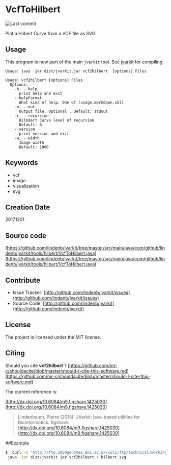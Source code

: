 # VcfToHilbert

![Last commit](https://img.shields.io/github/last-commit/lindenb/jvarkit.png)

Plot a Hilbert Curve from a VCF file as SVG


## Usage


This program is now part of the main `jvarkit` tool. See [jvarkit](JvarkitCentral.md) for compiling.


```
Usage: java -jar dist/jvarkit.jar vcf2hilbert  [options] Files

Usage: vcf2hilbert [options] Files
  Options:
    -h, --help
      print help and exit
    --helpFormat
      What kind of help. One of [usage,markdown,xml].
    -o, --out
      Output file. Optional . Default: stdout
    -r, --recursion
      Hilbdert Curve level of recursion
      Default: 6
    --version
      print version and exit
    -w, --width
      Image width
      Default: 1000

```


## Keywords

 * vcf
 * image
 * visualization
 * svg



## Creation Date

20171201

## Source code 

[https://github.com/lindenb/jvarkit/tree/master/src/main/java/com/github/lindenb/jvarkit/tools/hilbert/VcfToHilbert.java](https://github.com/lindenb/jvarkit/tree/master/src/main/java/com/github/lindenb/jvarkit/tools/hilbert/VcfToHilbert.java)


## Contribute

- Issue Tracker: [http://github.com/lindenb/jvarkit/issues](http://github.com/lindenb/jvarkit/issues)
- Source Code: [http://github.com/lindenb/jvarkit](http://github.com/lindenb/jvarkit)

## License

The project is licensed under the MIT license.

## Citing

Should you cite **vcf2hilbert** ? [https://github.com/mr-c/shouldacite/blob/master/should-I-cite-this-software.md](https://github.com/mr-c/shouldacite/blob/master/should-I-cite-this-software.md)

The current reference is:

[http://dx.doi.org/10.6084/m9.figshare.1425030](http://dx.doi.org/10.6084/m9.figshare.1425030)

> Lindenbaum, Pierre (2015): JVarkit: java-based utilities for Bioinformatics. figshare.
> [http://dx.doi.org/10.6084/m9.figshare.1425030](http://dx.doi.org/10.6084/m9.figshare.1425030)


##Example

```bash
$  curl -s "http://ftp.1000genomes.ebi.ac.uk/vol1/ftp/technical/working/20140123_NA12878_Illumina_Platinum/NA12878.wgs.illumina_platinum.20140404.snps_v2.vcf.gz" | gunzip -c |\
 java -jar dist/jvarkit.jar vcf2hilbert > hilbert.svg
```

